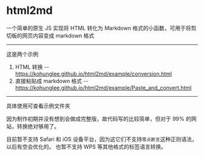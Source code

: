 # html2md
一个简单的原生 JS 实现将 HTML 转化为 Markdown 格式的小函数，可用于将剪切板的网页内容变成 markdown 格式

-----

这是两个示例

1. HTML 转换 -- https://kohunglee.github.io/html2md/example/conversion.html
2. 直接粘贴成 markdown 格式 -- https://kohunglee.github.io/html2md/example/Paste_and_convert.html

-----

具体使用可查看示例文件夹

因为制作初期并没有想到会做成完整版，故代码写的比较简单，但对于 99% 的网站，转换绝对够用了。

目前暂不支持 Safari 和 iOS 设备平台，因为这它们不支持`零点断言`这种正则语法，以后有空会优化的。
也暂不支持 WPS 等其他格式的标签语言转换。
